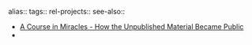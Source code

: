 alias::
tags::
rel-projects::
see-also::
- [A Course in Miracles - How the Unpublished Material Became Public](https://facim.org/foundation-course-miracles/history-of-the-manuscripts/unpublished-material/)
-